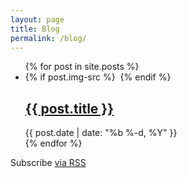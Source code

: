 ```yaml
---
layout: page
title: Blog
permalink: /blog/
---
```


<div class="home">

  <ul class="post-list">
    {% for post in site.posts %}
      <li>
        {% if post.img-src %}
          <img src="{{ post.img-src }}" alt="">
        {% endif %}
        <h2>
          <a class="post-link" href="{{ post.url | prepend: site.baseurl }}">{{ post.title }}</a>
        </h2>
        <span class="post-meta">{{ post.date | date: "%b %-d, %Y" }}</span>
        <!--{% for category in post.categories %}-->
        <!--<span>{{ category }}</span>-->
        <!--{% endfor %}-->
      </li>
    {% endfor %}
  </ul>

  <p class="rss-subscribe"><span class="icon-ajmn-star"></span>Subscribe <a href="{{ "/feed.xml" | prepend: site.baseurl }}">via RSS</a></p>

</div>
